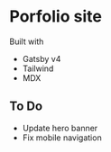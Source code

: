 # Porfolio site

Built with

- Gatsby v4
- Tailwind
- MDX

## To Do

- Update hero banner
- Fix mobile navigation
